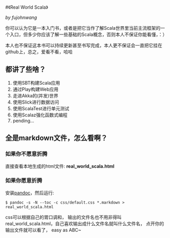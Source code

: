 #《Real World Scala》

_by fujohnwang_

你可以认为它是一本入门书，或者是把它当作了解Scala世界里当前主流框架的一个入口，但多少你应该了解一些基础的Scala概念，否则本人不保证你能看懂，：）

本人也不保证这本书可以持续更新甚至书写完成，本人更不保证会一直把它挂在github上，总之，爱看不看，哈哈

## 都讲了些啥？

1. 使用SBT构建Scala应用
2. 通过Play构建Web应用
3. 走进Akka的(并发)世界
4. 使用Slick进行数据访问
5. 使用ScalaTest进行单元测试
6. 使用Scalaz强化函数式编程
7. pending...

## 全是markdown文件，怎么看啊？

### 如果你不愿意折腾
直接查看本地生成的html文件: __real_world_scala.html__

### 如果你愿意折腾
安装[pandoc](http://johnmacfarlane.net/pandoc/)，然后运行:

```
$ pandoc -s -N --toc -c css/default.css *.markdown > real_world_scala.html
```

css可以根据自己的胃口调和， 输出的文件名也不用非得叫real_world_scala.html，自己喜欢输出成什么文件名就叫什么文件名， 点开你的输出文件就可以看了， easy as ABC~


